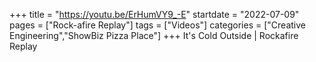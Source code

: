 +++
title = "https://youtu.be/ErHumVY9_-E"
startdate = "2022-07-09"
pages = ["Rock-afire Replay"]
tags = ["Videos"]
categories = ["Creative Engineering","ShowBiz Pizza Place"]
+++
It's Cold Outside | Rockafire Replay
